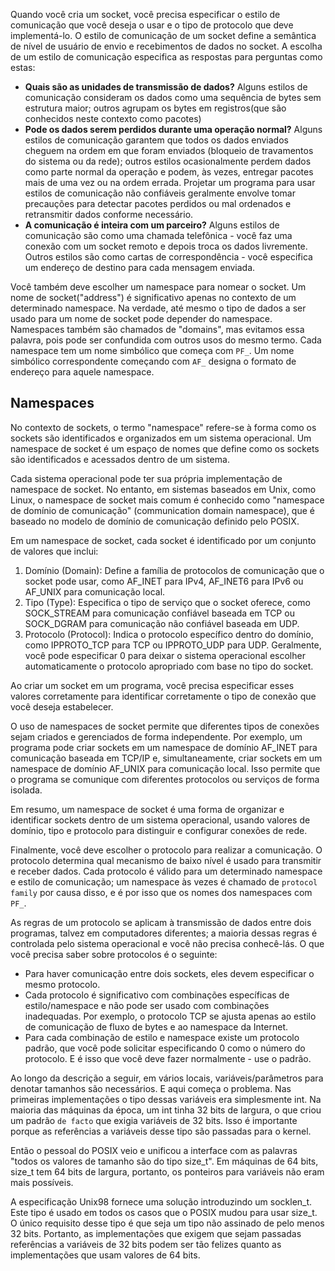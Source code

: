 Quando você cria um socket, você precisa especificar o estilo de comunicação que você deseja o usar e o tipo de protocolo que deve implementá-lo. O estilo de comunicação de um socket define a semântica de nível de usuário de envio e recebimentos de dados no socket. A escolha de um estilo de comunicação especifica as respostas para perguntas como estas:
- **Quais são as unidades de transmissão de dados?** Alguns estilos de comunicação consideram os dados como uma sequência de bytes sem estrutura maior; outros agrupam os bytes em registros(que são conhecidos neste contexto como pacotes)
- **Pode os dados serem perdidos durante uma operação normal?** Alguns estilos de comunicação garantem que todos os dados enviados cheguem na ordem em que foram enviados (bloqueio de travamentos do sistema ou da rede); outros estilos ocasionalmente perdem dados como parte normal da operação e podem, às vezes, entregar pacotes mais de uma vez ou na ordem errada. Projetar um programa para usar estilos de comunicação não confiáveis geralmente envolve tomar precauções para detectar pacotes perdidos ou mal ordenados e retransmitir dados conforme necessário.
- **A comunicação é inteira com um parceiro?** Alguns estilos de comunicação são como uma chamada telefônica - você faz uma conexão com um socket remoto e depois troca os dados livremente. Outros estilos são como cartas de correspondência - você especifica um endereço de destino para cada mensagem enviada.

Você também deve escolher um namespace para nomear o socket. Um nome de socket("address") é significativo apenas no contexto de um determinado namespace. Na verdade, até mesmo o tipo de dados a ser usado para um nome de socket pode depender do namespace. Namespaces também são chamados de "domains", mas evitamos essa palavra, pois pode ser confundida com outros usos do mesmo termo. Cada namespace tem um nome simbólico que começa com `PF_`. Um nome simbólico correspondente começando com `AF_` designa o formato de endereço para aquele namespace.

## Namespaces

No contexto de sockets, o termo "namespace" refere-se à forma como os sockets são identificados e organizados em um sistema operacional. Um namespace de socket é um espaço de nomes que define como os sockets são identificados e acessados dentro de um sistema.

Cada sistema operacional pode ter sua própria implementação de namespace de socket. No entanto, em sistemas baseados em Unix, como Linux, o namespace de socket mais comum é conhecido como "namespace de domínio de comunicação" (communication domain namespace), que é baseado no modelo de domínio de comunicação definido pelo POSIX.

Em um namespace de socket, cada socket é identificado por um conjunto de valores que inclui:

1. Domínio (Domain): Define a família de protocolos de comunicação que o socket pode usar, como AF_INET para IPv4, AF_INET6 para IPv6 ou AF_UNIX para comunicação local.
2. Tipo (Type): Especifica o tipo de serviço que o socket oferece, como SOCK_STREAM para comunicação confiável baseada em TCP ou SOCK_DGRAM para comunicação não confiável baseada em UDP.
3. Protocolo (Protocol): Indica o protocolo específico dentro do domínio, como IPPROTO_TCP para TCP ou IPPROTO_UDP para UDP. Geralmente, você pode especificar 0 para deixar o sistema operacional escolher automaticamente o protocolo apropriado com base no tipo do socket.

Ao criar um socket em um programa, você precisa especificar esses valores corretamente para identificar corretamente o tipo de conexão que você deseja estabelecer.

O uso de namespaces de socket permite que diferentes tipos de conexões sejam criados e gerenciados de forma independente. Por exemplo, um programa pode criar sockets em um namespace de domínio AF_INET para comunicação baseada em TCP/IP e, simultaneamente, criar sockets em um namespace de domínio AF_UNIX para comunicação local. Isso permite que o programa se comunique com diferentes protocolos ou serviços de forma isolada.

Em resumo, um namespace de socket é uma forma de organizar e identificar sockets dentro de um sistema operacional, usando valores de domínio, tipo e protocolo para distinguir e configurar conexões de rede.

Finalmente, você deve escolher o protocolo para realizar a comunicação. O protocolo determina qual mecanismo de baixo nível é usado para transmitir e receber dados. Cada protocolo é válido para um determinado namespace e estilo de comunicação; um namespace às vezes é chamado de `protocol family` por causa disso, e é por isso que os nomes dos namespaces com `PF_`.

As regras de um protocolo se aplicam à transmissão de dados entre dois programas, talvez em computadores diferentes; a maioria dessas regras é controlada pelo sistema operacional e você não precisa conhecê-lás. O que você precisa saber sobre protocolos é o seguinte:
- Para haver comunicação entre dois sockets, eles devem especificar o mesmo protocolo.
- Cada protocolo é significativo com combinações específicas de estilo/namespace e não pode ser usado com combinações inadequadas. Por exemplo, o protocolo TCP se ajusta apenas ao estilo de comunicação de fluxo de bytes e ao namespace da Internet.
- Para cada combinação de estilo e namespace existe um protocolo padrão, que você pode solicitar especificando 0 como o número do protocolo. E é isso que você deve fazer normalmente - use o padrão.

Ao longo da descrição a seguir, em vários locais, variáveis/parâmetros para denotar tamanhos são necessários. E aqui começa o problema. Nas primeiras implementações o tipo dessas variáveis era simplesmente int. Na maioria das máquinas da época, um int tinha 32 bits de largura, o que criou um padrão `de facto` que exigia variáveis de 32 bits. Isso é importante porque as referências a variáveis desse tipo são passadas para o kernel.

Então o pessoal do POSIX veio e unificou a interface com as palavras "todos os valores de tamanho são do tipo size_t". Em máquinas de 64 bits, size_t tem 64 bits de largura, portanto, os ponteiros para variáveis não eram mais possíveis.

A especificação Unix98 fornece uma solução introduzindo um socklen_t. Este tipo é usado em todos os casos que o POSIX mudou para usar size_t. O único requisito desse tipo é que seja um tipo não assinado de pelo menos 32 bits. Portanto, as implementações que exigem que sejam passadas referências a variáveis de 32 bits podem ser tão felizes quanto as implementações que usam valores de 64 bits.